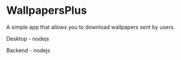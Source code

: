 # WallpapersPlus

A simple app that allows you to download wallpapers sent by users.


Desktop - nodejs

Backend - nodejs
